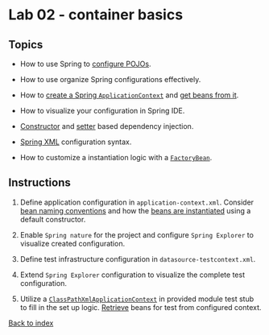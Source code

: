 Lab 02 - container basics
==
Topics
--
* How to use Spring to [configure POJOs][1].

* How to use organize Spring configurations effectively.

* How to [create a Spring `ApplicationContext`][3] and [get beans from it][4].

* How to visualize your configuration in Spring IDE.

* [Constructor][7] and [setter][8] based dependency injection.

* [Spring XML][2] configuration syntax.

* How to customize a instantiation logic with a [`FactoryBean`][9].

Instructions
--
1. Define application configuration in `application-context.xml`. Consider [bean naming conventions][5]
   and how the [beans are instantiated][6] using a default constructor.

2. Enable `Spring nature` for the project and configure `Spring Explorer` to visualize created configuration.

3. Define test infrastructure configuration in `datasource-testcontext.xml`.

4. Extend `Spring Explorer` configuration to visualize the complete test configuration.

5. Utilize a [`ClassPathXmlApplicationContext`][3] in provided module test stub to fill in the set up logic.
   [Retrieve][4] beans for test from configured context.

[Back to index](..)

 [1]: http://docs.spring.io/spring/docs/3.2.6.RELEASE/spring-framework-reference/html/beans.html#beans-basics
 [2]: http://docs.spring.io/spring/docs/3.2.6.RELEASE/spring-framework-reference/html/beans.html#beans-factory-metadata
 [3]: http://docs.spring.io/spring/docs/3.2.6.RELEASE/spring-framework-reference/html/beans.html#beans-factory-instantiation
 [4]: http://docs.spring.io/spring/docs/3.2.6.RELEASE/spring-framework-reference/html/beans.html#beans-factory-client
 [5]: http://docs.spring.io/spring/docs/3.2.6.RELEASE/spring-framework-reference/html/beans.html#beans-beanname
 [6]: http://docs.spring.io/spring/docs/3.2.6.RELEASE/spring-framework-reference/html/beans.html#beans-factory-class-ctor
 [7]: http://docs.spring.io/spring/docs/3.2.6.RELEASE/spring-framework-reference/html/beans.html#beans-constructor-injection
 [8]: http://docs.spring.io/spring/docs/3.2.6.RELEASE/spring-framework-reference/html/beans.html#beans-setter-injection
 [9]: http://docs.spring.io/spring/docs/3.2.6.RELEASE/spring-framework-reference/html/beans.html#beans-factory-extension-factorybean
